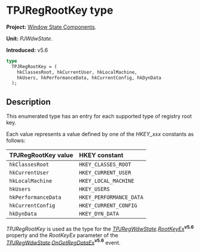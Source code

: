 # TPJRegRootKey type #

**Project:** [Window State Components](WindowStateComponents.md).

**Unit:** _PJWdwState_.

**Introduced:** v5.6

```pascal
type
  TPJRegRootKey = (
    hkClassesRoot, hkCurrentUser, hkLocalMachine,
    hkUsers, hkPerformanceData, hkCurrentConfig, hkDynData
  );
```

## Description ##

This enumerated type has an entry for each supported type of registry root key.

Each value represents a value defined by one of the _HKEY\_xxx_ constants as follows:

| **TPJRegRootKey value** | **HKEY constant** |
|:------------------------|:------------------|
| `hkClassesRoot` | `HKEY_CLASSES_ROOT` |
| `hkCurrentUser` | `HKEY_CURRENT_USER` |
| `hkLocalMachine` | `HKEY_LOCAL_MACHINE` |
| `hkUsers` | `HKEY_USERS` |
| `hkPerformanceData` | `HKEY_PERFORMANCE_DATA` |
| `hkCurrentConfig` | `HKEY_CURRENT_CONFIG` |
| `hkDynData` | `HKEY_DYN_DATA` |

_TPJRegRootKey_ is used as the type for the _[TPJRegWdwState](TPJRegWdwState.md).[RootKeyEx](TPJRegWdwStateRootKeyEx.md)_**<sup>v5.6</sup>** property and the _RootKeyEx_ parameter of the _[TPJRegWdwState](TPJRegWdwState.md).[OnGetRegDataEx](TPJRegWdwStateOnGetRegDataEx.md)_**<sup>v5.6</sup>** event.